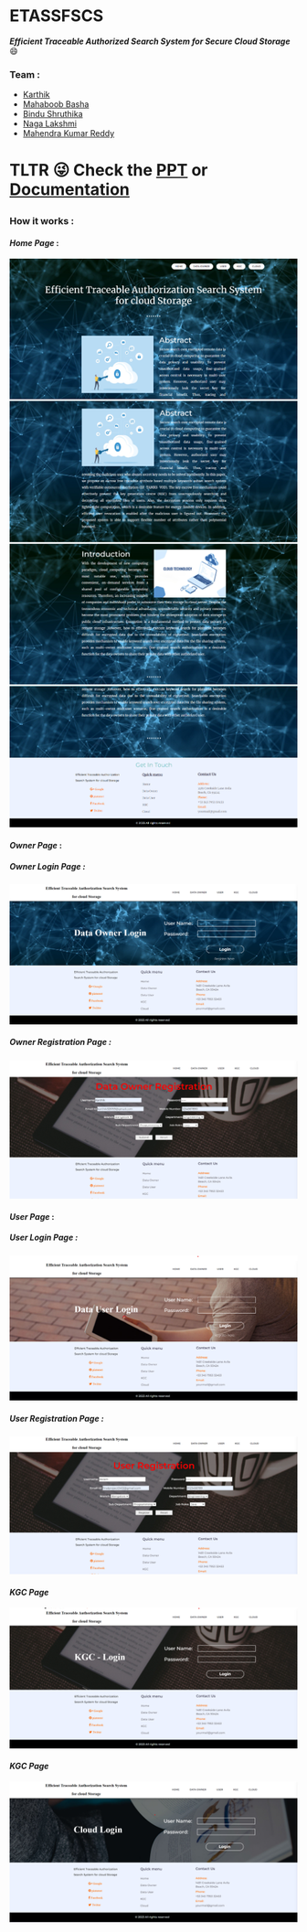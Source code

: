 # ETASSFSCS
***Efficient Traceable Authorized Search System for Secure Cloud Storage*** 😄


### Team :
- [Karthik](https://github.com/Karthik-Mekala)
- [Mahaboob Basha]()
- [Bindu Shruthika]()
- [Naga Lakshmi]()
- [Mahendra Kumar Reddy]()

# <p align="left">TLTR :stuck_out_tongue_winking_eye: Check the <a href="https://github.com/Karthik-Mekala/ETASSFSCS/blob/main/Final%20Year%20Project%20PPT.pptx"> PPT</a> or <a href="https://github.com/Karthik-Mekala/ETASSFSCS/blob/main/Documentation/Team%20Documentation/Documentation.pdf">Documentation</a></p>

### How it works :


#### ***Home Page*** :
<img src="https://github.com/Karthik-Mekala/ETASSFSCS/blob/main/screenshots/home1.png" alt="Home Page">
<img src="https://github.com/Karthik-Mekala/ETASSFSCS/blob/main/screenshots/home2.png" alt="Home Page">
<img src="https://github.com/Karthik-Mekala/ETASSFSCS/blob/main/screenshots/home3.png" alt="Home Page">
<img src="https://github.com/Karthik-Mekala/ETASSFSCS/blob/main/screenshots/home4.png" alt="Home Page">

#### ***Owner Page*** :

##### Owner Login Page :
<img src = "https://github.com/Karthik-Mekala/ETASSFSCS/blob/main/screenshots/dataOwner.png" alt="Data Owner Login Page">

##### Owner Registration Page :
<img src = "https://github.com/Karthik-Mekala/ETASSFSCS/blob/main/screenshots/ownerReg.png" alt="Data Owner Registration Page">


#### ***User Page*** :

##### User Login Page :
<img src = "https://github.com/Karthik-Mekala/ETASSFSCS/blob/main/screenshots/dataUser.png" alt="Data User Login Page">

##### User Registration Page :
<img src = "https://github.com/Karthik-Mekala/ETASSFSCS/blob/main/screenshots/userReg.png" alt="Data User Registration Page">

#### ***KGC Page***
<img src = "https://github.com/Karthik-Mekala/ETASSFSCS/blob/main/screenshots/kgc.png" alt="KGC Login Page">

#### ***KGC Page***
<img src = "https://github.com/Karthik-Mekala/ETASSFSCS/blob/main/screenshots/cloud.png" alt="Cloud Login Page">
